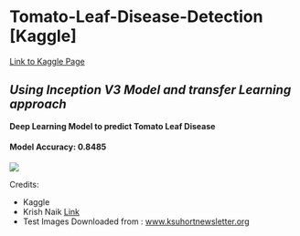 # Tomato-Leaf-Disease-Detection [Kaggle]
[Link to Kaggle Page](https://www.kaggle.com/noulam/tomato)
## *Using Inception V3 Model and transfer Learning approach*

__Deep Learning Model to predict Tomato Leaf Disease__

#### Model Accuracy: 0.8485
![](https://www.ksuhortnewsletter.org/uploads/1/7/0/4/17044246/4915739_orig.png)


Credits:
- Kaggle
- Krish Naik 
  [Link](https://www.youtube.com/watch?v=d0EbpxqMSvQ&t=970s)
- Test Images Downloaded from : www.ksuhortnewsletter.org
  [](https://www.ksuhortnewsletter.org/newsletters/category/early-blight)
